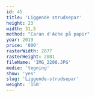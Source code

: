 ```yaml
---
id: 45
title: 'Liggende strudsepar'
height: 23
width: 31,5
method: "Caran d'Ache på papir"
year: 2019
price: '800'
rasterWidth: 2877
rasterHeight: 2081
fileName: 'IMG_2208.JPG'
medie: 'tegning'
show: 'yes'
slug: 'Liggende-strudsepar'
weight: '150'
---
```

